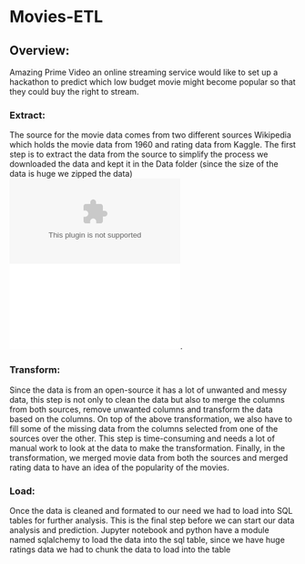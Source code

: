 # Movies-ETL

## Overview:
  Amazing Prime Video an online streaming service would like to set up a hackathon to predict which low budget movie might become popular so that they could buy the right to stream.
  
### Extract:

  The source for the movie data comes from two different sources Wikipedia which holds the movie data from 1960 and rating data from Kaggle. The first step is to extract the data from the source to simplify the process we downloaded the data and kept it in the Data folder (since the size of the data is huge we zipped the data) ![movies metadata and ratings](Data/the-movies-dataset.zip) ![wikipedia movies as JSON](Data/wikipedia.movies.json).
  
### Transform:

  Since the data is from an open-source it has a lot of unwanted and messy data, this step is not only to clean the data but also to merge the columns from both sources, remove unwanted columns and transform the data based on the columns. On top of the above transformation, we also have to fill some of the missing data from the columns selected from one of the sources over the other. This step is time-consuming and needs a lot of manual work to look at the data to make the transformation. Finally, in the transformation, we merged movie data from both the sources and merged rating data to have an idea of the popularity of the movies.
  
### Load:

  Once the data is cleaned and formated to our need we had to load into SQL tables for further analysis. This is the final step before we can start our data analysis and prediction. Jupyter notebook and python have a module named sqlalchemy to load the data into the sql table, since we have huge ratings data we had to chunk the data to load into the table
